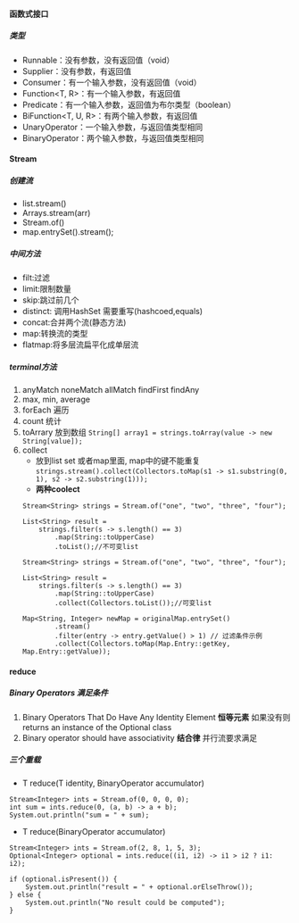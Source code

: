 #### 函数式接口
##### 类型
* Runnable：没有参数，没有返回值（void）
* Supplier<T>：没有参数，有返回值
* Consumer<T>：有一个输入参数，没有返回值（void）
* Function<T, R>：有一个输入参数，有返回值
* Predicate<T>：有一个输入参数，返回值为布尔类型（boolean）
* BiFunction<T, U, R>：有两个输入参数，有返回值
* UnaryOperator<T>：一个输入参数，与返回值类型相同
* BinaryOperator<T>：两个输入参数，与返回值类型相同
#### Stream
##### 创建流
* list.stream() 
* Arrays.stream(arr)
* Stream.of()
* map.entrySet().stream();

##### 中间方法
* filt:过滤
* limit:限制数量
* skip:跳过前几个
* distinct: 调用HashSet 需要重写(hashcoed,equals)
* concat:合并两个流(静态方法)
* map:转换流的类型
* flatmap:将多层流扁平化成单层流

##### terminal方法
1) anyMatch noneMatch allMatch findFirst findAny
2) max, min, average
3) forEach 遍历
4) count 统计
5) toArrary 放到数组
```String[] array1 = strings.toArray(value -> new String[value]);```
6) collect 
    * 放到list set 或者map里面, map中的键不能重复
```strings.stream().collect(Collectors.toMap(s1 -> s1.substring(0, 1), s2 -> s2.substring(1)));```
    * **两种coolect**
    ```
    Stream<String> strings = Stream.of("one", "two", "three", "four");

    List<String> result = 
        strings.filter(s -> s.length() == 3)
            .map(String::toUpperCase)
            .toList();//不可变list
    ```
    ```
    Stream<String> strings = Stream.of("one", "two", "three", "four");

    List<String> result = 
        strings.filter(s -> s.length() == 3)
            .map(String::toUpperCase)
            .collect(Collectors.toList());//可变list

    ```
    ```
    Map<String, Integer> newMap = originalMap.entrySet()  
            .stream()  
            .filter(entry -> entry.getValue() > 1) // 过滤条件示例  
            .collect(Collectors.toMap(Map.Entry::getKey, Map.Entry::getValue)); 
    ```
#### reduce
##### Binary Operators 满足条件
1) Binary Operators That Do Have Any Identity Element **恒等元素** 如果没有则returns an instance of the Optional class
2) Binary operator should have associativity **结合律** 并行流要求满足

##### 三个重载
* T reduce(T identity, BinaryOperator<T> accumulator)
```
Stream<Integer> ints = Stream.of(0, 0, 0, 0);
int sum = ints.reduce(0, (a, b) -> a + b);
System.out.println("sum = " + sum);
```
* T reduce(BinaryOperator<T> accumulator)
```
Stream<Integer> ints = Stream.of(2, 8, 1, 5, 3);
Optional<Integer> optional = ints.reduce((i1, i2) -> i1 > i2 ? i1: i2);

if (optional.isPresent()) {
    System.out.println("result = " + optional.orElseThrow());
} else {
    System.out.println("No result could be computed");
}
```

